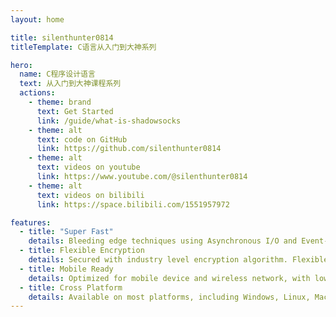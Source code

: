 ```yaml
---
layout: home

title: silenthunter0814
titleTemplate: C语言从入门到大神系列

hero:
  name: C程序设计语言
  text: 从入门到大神课程系列
  actions:
    - theme: brand
      text: Get Started
      link: /guide/what-is-shadowsocks
    - theme: alt
      text: code on GitHub
      link: https://github.com/silenthunter0814
    - theme: alt
      text: videos on youtube
      link: https://www.youtube.com/@silenthunter0814
    - theme: alt
      text: videos on bilibili
      link: https://space.bilibili.com/1551957972

features:
  - title: "Super Fast"
    details: Bleeding edge techniques using Asynchronous I/O and Event-driven programming.
  - title: Flexible Encryption
    details: Secured with industry level encryption algorithm. Flexible to support custom algorithms.
  - title: Mobile Ready
    details: Optimized for mobile device and wireless network, with low CPU and bandwidth usage.
  - title: Cross Platform
    details: Available on most platforms, including Windows, Linux, Mac, Android, iOS, and OpenWRT.
---
```

